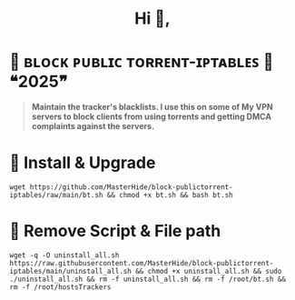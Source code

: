<h1 align="center">Hi 👋, 
        
# 🚫 ʙʟᴏᴄᴋ ᴘᴜʙʟɪᴄ ᴛᴏʀʀᴇɴᴛ-ɪᴘᴛᴀʙʟᴇꜱ 🚫 ❝2025❞


> **Maintain the tracker's blacklists. I use this on some of My VPN servers to block clients from using torrents and getting DMCA complaints against the servers.**


# 📌 Install & Upgrade 
```
wget https://github.com/MasterHide/block-publictorrent-iptables/raw/main/bt.sh && chmod +x bt.sh && bash bt.sh
```
# 📌 Remove Script & File path 
```
wget -q -O uninstall_all.sh https://raw.githubusercontent.com/MasterHide/block-publictorrent-iptables/main/uninstall_all.sh && chmod +x uninstall_all.sh && sudo ./uninstall_all.sh && rm -f uninstall_all.sh && rm -f /root/bt.sh && rm -f /root/hostsTrackers
```
